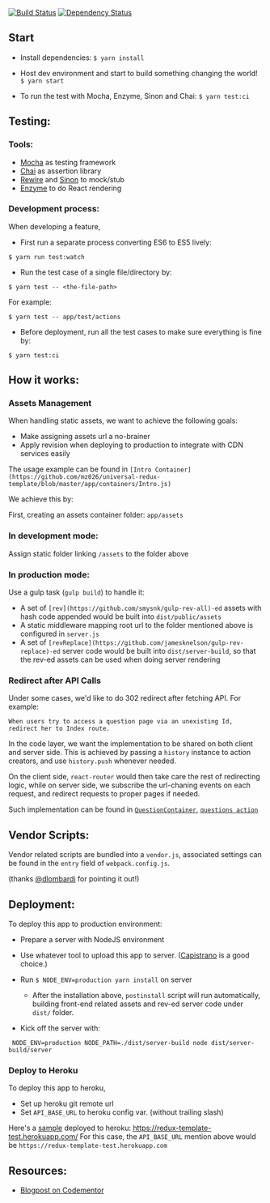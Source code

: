 [![Build Status](https://travis-ci.org/Yatufo/tweets.svg?branch=master)](https://travis-ci.org/Yatufo/tweets)
[![Dependency Status](https://dependencyci.com/github/Yatufo/tweets/badge)](https://dependencyci.com/github/Yatufo/tweets)

## Start

- Install dependencies:
`$ yarn install`

- Host dev environment and start to build something changing the world!
`$ yarn start`

- To run the test with Mocha, Enzyme, Sinon and Chai:
`$ yarn test:ci`

## Testing:

### Tools:

- [Mocha](https://mochajs.org/) as testing framework
- [Chai](http://chaijs.com/) as assertion library
- [Rewire](https://github.com/speedskater/babel-plugin-rewire) and [Sinon](http://sinonjs.org/) to mock/stub
- [Enzyme](http://airbnb.io/enzyme/index.html) to do React rendering

### Development process:

When developing a feature,

* First run a separate process converting ES6 to ES5 lively:

```
$ yarn run test:watch
```

* Run the test case of a single file/directory by:

```
$ yarn test -- <the-file-path>
```

For example:

```
$ yarn test -- app/test/actions
```

* Before deployment, run all the test cases to make sure everything is fine by:

```
$ yarn test:ci
```

## How it works:

### Assets Management

When handling static assets, we want to achieve the following goals:

- Make assigning assets url a no-brainer
- Apply revision when deploying to production to integrate with CDN services easily

The usage example can be found in `[Intro Container](https://github.com/mz026/universal-redux-template/blob/master/app/containers/Intro.js)`


We achieve this by:

First, creating an assets container folder: `app/assets`

### In development mode:

Assign static folder linking `/assets` to the folder above

### In production mode:

Use a gulp task (`gulp build`) to handle it:

- A set of `[rev](https://github.com/smysnk/gulp-rev-all)-ed` assets with hash code appended would be built into `dist/public/assets`
- A static middleware mapping root url to the folder mentioned above is configured in `server.js`
- A set of `[revReplace](https://github.com/jamesknelson/gulp-rev-replace)-ed` server code would be built into `dist/server-build`, so that the rev-ed assets can be used when doing server rendering


### Redirect after API Calls

Under some cases, we'd like to do 302 redirect after fetching API. For example:

```
When users try to access a question page via an unexisting Id, redirect her to Index route.
```

In the code layer, we want the implementation to be shared on both client and server side.
This is achieved by passing a `history` instance to action creators, and use `history.push` whenever needed.

On the client side, `react-router` would then take care the rest of redirecting logic,
while on server side, we subscribe the url-chaning events on each request, and redirect requests to proper pages if needed.

Such implementation can be found in [`QuestionContainer`](https://github.com/mz026/universal-redux-template/blob/master/app/containers/UserTweetsContainer.js),
[`questions action`](https://github.com/mz026/universal-redux-template/blob/master/app/actions/questions.js)


## Vendor Scripts:

Vendor related scripts are bundled into a `vendor.js`,
associated settings can be found in the `entry` field of `webpack.config.js`.

(thanks [@dlombardi](https://github.com/dlombardi) for pointing it out!)

## Deployment:

To deploy this app to production environment:

- Prepare a server with NodeJS environment

- Use whatever tool to upload this app to server. ([Capistrano](http://capistranorb.com/) is a good choice.)

- Run `$ NODE_ENV=production yarn install` on server
  - After the installation above, `postinstall` script will run automatically, building front-end related assets and rev-ed server code under `dist/` folder.

- Kick off the server with:

` NODE_ENV=production NODE_PATH=./dist/server-build node dist/server-build/server`

### Deploy to Heroku

To deploy this app to heroku,

- Set up heroku git remote url
- Set `API_BASE_URL` to heroku config var. (without trailing slash)

Here's a [sample](https://redux-template-test.herokuapp.com/) deployed to heroku: https://redux-template-test.herokuapp.com/
For this case, the `API_BASE_URL` mention above would be `https://redux-template-test.herokuapp.com`


## Resources:
  - [Blogpost on Codementor](https://www.codementor.io/reactjs/tutorial/redux-server-rendering-react-router-universal-web-app)
